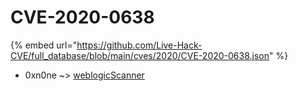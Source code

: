 # CVE-2020-0638
{% embed url="https://github.com/Live-Hack-CVE/full_database/blob/main/cves/2020/CVE-2020-0638.json" %}

* 0xn0ne ~> [weblogicScanner](https://www.alice-snow.ru/2020/database/cve-2020-0638/weblogicscanner-0xn0ne)